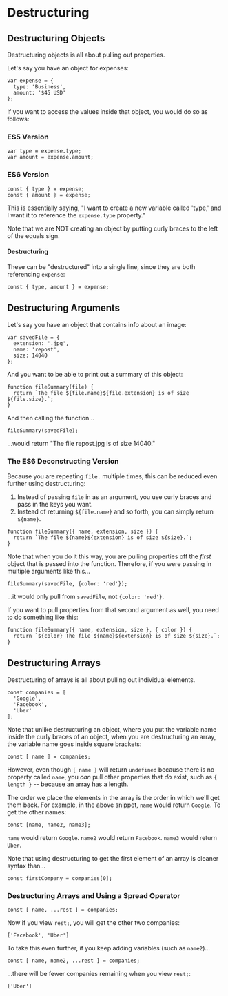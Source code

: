 # Destructuring

## Destructuring Objects

Destructuring objects is all about pulling out properties.

Let's say you have an object for expenses:

```
var expense = {
  type: 'Business',
  amount: '$45 USD'
};
```

If you want to access the values inside that object, you would do so as follows:

### ES5 Version

```
var type = expense.type;
var amount = expense.amount;
```

### ES6 Version

```
const { type } = expense;
const { amount } = expense;
```

This is essentially saying, "I want to create a new variable called 'type,' and I want it to reference the `expense.type` property."

Note that we are NOT creating an object by putting curly braces to the left of the equals sign.

#### Destructuring

These can be "destructured" into a single line, since they are both referencing `expense`:

```
const { type, amount } = expense;
```


## Destructuring Arguments

Let's say you have an object that contains info about an image:

```
var savedFile = {
  extension: '.jpg',
  name: 'repost',
  size: 14040
};
```

And you want to be able to print out a summary of this object:

```
function fileSummary(file) {
  return `The file ${file.name}${file.extension} is of size ${file.size}.`;
}
```

And then calling the function...

```
fileSummary(savedFile);
```

...would return "The file repost.jpg is of size 14040."

### The ES6 Deconstructing Version

Because you are repeating `file.` multiple times, this can be reduced even further using destructuring:

1. Instead of passing `file` in as an argument, you use curly braces and pass in the keys you want.
2. Instead of returning `${file.name}` and so forth, you can simply return `${name}`.

```
function fileSummary({ name, extension, size }) {
  return `The file ${name}${extension} is of size ${size}.`;
}
```

Note that when you do it this way, you are pulling properties off the *first* object that is passed into the function. Therefore, if you were passing in multiple arguments like this...

```
fileSummary(savedFile, {color: 'red'});
```

...it would only pull from `savedFile`, not `{color: 'red'}`.

If you want to pull properties from that second argument as well, you need to do something like this:

```
function fileSummary({ name, extension, size }, { color }) {
  return `${color} The file ${name}${extension} is of size ${size}.`;
}
```


## Destructuring Arrays

Destructuring of arrays is all about pulling out individual elements.

```
const companies = [
  'Google',
  'Facebook',
  'Uber'
];
```

Note that unlike destructuring an object, where you put the variable name inside the curly braces of an object, when you are destructuring an array, the variable name goes inside square brackets:

```
const [ name ] = companies;
```

However, even though `{ name }` will return `undefined` because there is no property called `name`, you *can* pull other properties that *do* exist, such as `{ length }` -- because an array has a length.

The order we place the elements in the array is the order in which we'll get them back. For example, in the above snippet, `name` would return `Google`. To get the other names:

```
const [name, name2, name3];
```

`name` would return `Google`.
`name2` would return `Facebook`.
`name3` would return `Uber`.

Note that using destructuring to get the first element of an array is cleaner syntax than...

```
const firstCompany = companies[0];
```

### Destructuring Arrays and Using a Spread Operator

```
const [ name, ...rest ] = companies;
```

Now if you view `rest;`, you will get the other two companies:

```
['Facebook', 'Uber']
```

To take this even further, if you keep adding variables (such as `name2`)...

```
const [ name, name2, ...rest ] = companies;
```

...there will be fewer companies remaining when you view `rest;`:

```
['Uber']
```

